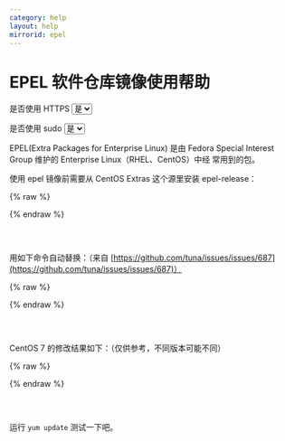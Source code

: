 ```yaml
---
category: help
layout: help
mirrorid: epel
---
```


# EPEL 软件仓库镜像使用帮助

<form class="form-inline">
<div class="form-group">
	<label>是否使用 HTTPS</label>
	<select id="http-select" class="form-control content-select" data-target="#content-0,#content-1,#content-2">
	  <option data-http_protocol="https://" selected>是</option>
	  <option data-http_protocol="http://">否</option>
	</select>
</div>
</form>


<form class="form-inline">
<div class="form-group">
	<label>是否使用 sudo</label>
	<select id="sudo-select" class="form-control content-select" data-target="#content-0,#content-1,#content-2">
	  <option data-sudo="sudo " selected>是</option>
	  <option data-sudo="">否</option>
	</select>
</div>
</form>



EPEL(Extra Packages for Enterprise Linux) 是由 Fedora Special Interest Group 维护的 Enterprise Linux（RHEL、CentOS）中经
常用到的包。


使用 epel 镜像前需要从 CentOS Extras 这个源里安装 epel-release：



{% raw %}
<script id="template-0" type="x-tmpl-markup">
{{sudo}}yum install epel-release
</script>
{% endraw %}

<p></p>

<pre>
<code id="content-0" class="language-shell" data-template="#template-0" data-select="#http-select,#sudo-select">
</code>
</pre>


用如下命令自动替换：（来自 [https://github.com/tuna/issues/issues/687](https://github.com/tuna/issues/issues/687)）



{% raw %}
<script id="template-1" type="x-tmpl-markup">
# 对于 CentOS 7
{{sudo}}sed -e 's!^metalink=!#metalink=!g' \
    -e 's!^#baseurl=!baseurl=!g' \
    -e 's!http://download\.fedoraproject\.org/pub/epel!{{http_protocol}}{{mirror}}!g' \
    -i /etc/yum.repos.d/epel*.repo
# 对于 CentOS 8
{{sudo}}sed -e 's!^metalink=!#metalink=!g' \
    -e 's!^#baseurl=!baseurl=!g' \
    -e 's!https://download\.fedoraproject\.org/pub/epel!{{http_protocol}}{{mirror}}!g' \
    -e 's!https://download\.example/pub/epel!{{http_protocol}}{{mirror}}!g' \
    -i /etc/yum.repos.d/epel*.repo
</script>
{% endraw %}

<p></p>

<pre>
<code id="content-1" class="language-shell" data-template="#template-1" data-select="#http-select,#sudo-select">
</code>
</pre>


CentOS 7 的修改结果如下：（仅供参考，不同版本可能不同）



{% raw %}
<script id="template-2" type="x-tmpl-markup">
[epel]
name=Extra Packages for Enterprise Linux 7 - $basearch
baseurl={{http_protocol}}{{mirror}}/7/$basearch
#mirrorlist=https://mirrors.fedoraproject.org/metalink?repo=epel-7&arch=$basearch
failovermethod=priority
enabled=1
gpgcheck=1
gpgkey=file:///etc/pki/rpm-gpg/RPM-GPG-KEY-EPEL-7

[epel-debuginfo]
name=Extra Packages for Enterprise Linux 7 - $basearch - Debug
baseurl={{http_protocol}}{{mirror}}/7/$basearch/debug
#mirrorlist=https://mirrors.fedoraproject.org/metalink?repo=epel-debug-7&arch=$basearch
failovermethod=priority
enabled=0
gpgkey=file:///etc/pki/rpm-gpg/RPM-GPG-KEY-EPEL-7
gpgcheck=1

[epel-source]
name=Extra Packages for Enterprise Linux 7 - $basearch - Source
baseurl={{http_protocol}}{{mirror}}/7/SRPMS
#mirrorlist=https://mirrors.fedoraproject.org/metalink?repo=epel-source-7&arch=$basearch
failovermethod=priority
enabled=0
gpgkey=file:///etc/pki/rpm-gpg/RPM-GPG-KEY-EPEL-7
gpgcheck=1
</script>
{% endraw %}

<p></p>

<pre>
<code id="content-2" class="language-ini" data-template="#template-2" data-select="#http-select,#sudo-select">
</code>
</pre>


运行 `yum update` 测试一下吧。


